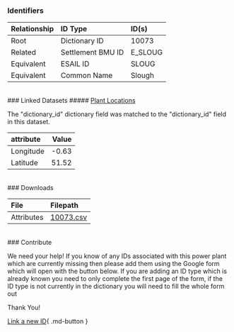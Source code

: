 ### Identifiers

| Relationship   | ID Type           | ID(s)   |
|:---------------|:------------------|:--------|
| Root           | Dictionary ID     | 10073   |
| Related        | Settlement BMU ID | E_SLOUG |
| Equivalent     | ESAIL ID          | SLOUG   |
| Equivalent     | Common Name       | Slough  |

<br>
### Linked Datasets
##### <a href="https://osuked.github.io/Power-Station-Dictionary/datasets/plant-locations">Plant Locations</a>



The "dictionary_id" dictionary field was matched to the "dictionary_id" field in this dataset.

| attribute   |   Value |
|:------------|--------:|
| Longitude   |   -0.63 |
| Latitude    |   51.52 |


<br>
### Downloads


| File       | Filepath                                                                              |
|:-----------|:--------------------------------------------------------------------------------------|
| Attributes | [10073.csv](https://osuked.github.io/Power-Station-Dictionary/object_attrs/10073.csv) |


<br>
### Contribute

We need your help! If you know of any IDs associated with this power plant which are currently missing then please add them using the Google form which will open with the button below. If you are adding an ID type which is already known you need to only complete the first page of the form, if the ID type is not currently in the dictionary you will need to fill the whole form out

Thank You!

[Link a new ID](https://docs.google.com/forms/d/e/1FAIpQLSc5jRsQ7NgiLLXbwo9PUdwTQyuqbRwThltG56-o6NVSe7E_nw/viewform?usp=pp_url&entry.251912331=10073){ .md-button }